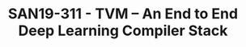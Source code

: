 ---
youtube_video_url: https://www.youtube.com/watch?v=tvGBStZoZak
amazon_s3_presentation_url: https://static.linaro.org/connect/san19/presentations/san19-311.pdf
amazon_s3_video_url: https://static.linaro.org/connect/san19/videos/san19-311.mp4
categories:
- san19
description: AWS is a leading cloud-service provider with the goal of providing the
  best customer experience. ARM has a unique place in the whole ecosystem – both at
  server and edge devices. In this talk, I will explain how AWS Sagemaker Neo accelerates
  deep learning on EC2 ARM A1 instances and ARM-based edge devices to improve customer
  experience. AWS Sagemaker Neo uses TVM, an open-source end-to-end deep learning
  compiler stack.
image: /assets/images/featured-images/san19/SAN19-311.png
session_attendee_num: '51'
session_id: SAN19-311
session_room: Pacific Room (Keynote)
session_slot:
  end_time: '2019-09-25 12:55:00'
  start_time: '2019-09-25 12:30:00'
session_speakers:
- speaker_bio: Animesh Jain is an Applied Scientist II at Amazon Web Services with
    a strong research background in computer architecture and compilers. He has a
    doctorate from University of Michigan, Ann Arbor in Computer Science and Engineering.
    Animesh has published many research papers in top-tier technical conferences.
    Currently, he is pursuing the dream of running machine learning everywhere by
    improving machine learning compilers.
  speaker_company: AWS
  speaker_image: /assets/images/speakers/san19/animesh-jain.jpg
  speaker_location: ''
  speaker_name: Animesh Jain
  speaker_position: Applied Scientist
  speaker_url: ''
  speaker_username: anijain
session_track: AI/ML
tag: session
tags:
- Machine Learning/AI
title: SAN19-311 - TVM – An End to End Deep Learning Compiler Stack
---